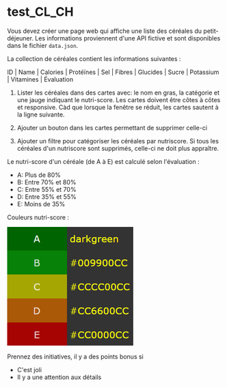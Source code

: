 # test_CL_CH

Vous devez créer une page web qui affiche une liste des céréales du petit-déjeuner. 
Les informations proviennent d'une API fictive et sont disponibles dans le fichier `data.json`.

La collection de céréales contient les informations suivantes :

ID | Name | Calories | Protéïnes | Sel | Fibres | Glucides | Sucre | Potassium | Vitamines | Évaluation


1. Lister les céréales dans des cartes avec: le nom en gras, la catégorie et une jauge indiquant le nutri-score. Les cartes doivent être côtes à côtes et responsive. Càd que lorsque la fenêtre se réduit, les cartes sautent à la ligne suivante.

2. Ajouter un bouton dans les cartes permettant de supprimer celle-ci

3. Ajouter un filtre pour catégoriser les céréales par nutriscore. Si tous les céréales d'un nutriscore sont supprimés, celle-ci ne doit plus appraître.


Le nutri-score d'un céréale (de A à E) est calculé selon l'évaluation :

- A: Plus de 80%
- B: Entre 70% et 80%
- C: Entre 55% et 70%
- D: Entre 35% et 55%
- E: Moins de 35%

Couleurs nutri-score : 

![nutriscore](nutri-score.png)

Prennez des initiatives, il y a des points bonus si

* C'est joli
* Il y a une attention aux détails